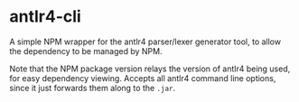 # antlr4-cli

A simple NPM wrapper for the antlr4 parser/lexer generator tool, to allow the dependency to be managed by NPM.

Note that the NPM package version relays the version of antlr4 being used, for easy dependency viewing. Accepts all antlr4 command line options, since it just forwards them along to the `.jar`.
